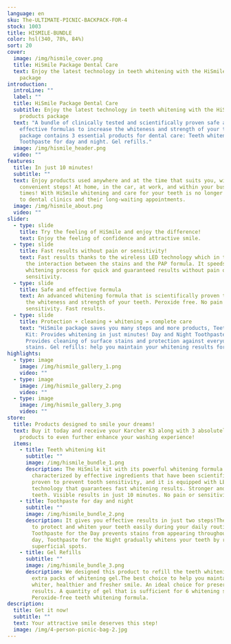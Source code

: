 ```yaml
---
language: en
sku: The-ULTIMATE-PICNIC-BACKPACK-FOR-4
stock: 1003
title: HISMILE-BUNDLE
color: hsl(340, 78%, 84%)
sort: 20
cover:
  image: /img/hismile_cover.png
  title: HiSmile Package Dental Care
  text: Enjoy the latest technology in teeth whitening with the HiSmile products
    package
introduction:
  introLine: ""
  label: ""
  title: HiSmile Package Dental Care
  subtitle: Enjoy the latest technology in teeth whitening with the HiSmile
    products package
  text: "A bundle of clinically tested and scientifically proven safe and
    effective formulas to increase the whiteness and strength of your teeth. The
    package contains 3 essential products for dental care: Teeth whitening kit.
    Toothpaste for day and night. Gel refills."
  image: /img/hismile_header.png
  video: ""
features:
  title: In just 10 minutes!
  subtitle: ""
  text: Enjoy products used anywhere and at the time that suits you, with easy and
    convenient steps! At home, in the car, at work, and within your busy work
    times! With HiSmile whitening and care for your teeth is no longer limited
    to dental clinics and their long-waiting appointments.
  image: /img/hismile_about.png
  video: ""
slider:
  - type: slide
    title: Try the feeling of HiSmile and enjoy the difference!
    text: Enjoy the feeling of confidence and attractive smile.
  - type: slide
    title: Fast results without pain or sensitivity!
    text: Fast results thanks to the wireless LED technology which in turn increases
      the interaction between the stains and the PAP formula. It speeds up the
      whitening process for quick and guaranteed results without pain or
      sensitivity.
  - type: slide
    title: Safe and effective formula
    text: An advanced whitening formula that is scientifically proven to increase
      the whiteness and strength of your teeth. Peroxide free. No pain or
      sensitivity. Fast results.
  - type: slide
    title: Protection + cleaning + whitening = complete care
    text: "HiSmile package saves you many steps and more products, Teeth Whitening
      Kit: Provides whitening in just minutes! Day and Night Toothpaste:
      Provides cleaning of surface stains and protection against everyday
      stains. Gel refills: help you maintain your whitening results for longer."
highlights:
  - type: image
    image: /img/hismile_gallery_1.png
    video: ""
  - type: image
    image: /img/hismile_gallery_2.png
    video: ""
  - type: image
    image: /img/hismile_gallery_3.png
    video: ""
store:
  title: Products designed to smile your dreams!
  text: Buy it today and receive your Karcher K3 along with 3 absolutely FREE
    products to even further enhance your washing experience!
  items:
    - title: Teeth whitening kit
      subtitle: ""
      image: /img/hismile_bundle_1.png
      description: The HiSmile kit with its powerful whitening formula is
        characterized by effective ingredients that have been scientifically
        proven to prevent tooth sensitivity, and it is equipped with LED
        technology that guarantees fast whitening results. Stronger and whiter
        teeth. Visible results in just 10 minutes. No pain or sensitivity.
    - title: Toothpaste for day and night
      subtitle: ""
      image: /img/hismile_bundle_2.png
      description: It gives you effective results in just two steps!The product aims
        to protect and whiten your teeth easily during your daily routine.
        Toothpaste for the Day prevents stains from appearing throughout the
        day, Toothpaste for the Night gradually whitens your teeth by removing
        superficial spots.
    - title: Gel Refills
      subtitle: ""
      image: /img/hismile_bundle_3.png
      description: We designed this product to refill the teeth whitening kit with
        extra packs of whitening gel.The best choice to help you maintain a
        whiter, healthier and fresher smile. An ideal choice for preserving
        results. A quantity of gel that is sufficient for 6 whitening sessions.
        Peroxide-free teeth whitening formula.
description:
  title: Get it now!
  subtitle: ""
  text: Your attractive smile deserves this step!
  image: /img/4-person-picnic-bag-2.jpg
---
```

